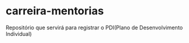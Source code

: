 # carreira-mentorias
Repositório que servirá para registrar o PDI(Plano de Desenvolvimento Individual)
